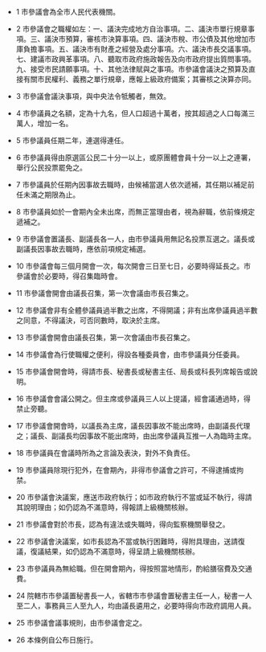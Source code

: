 * 1 市參議會為全市人民代表機關。

* 2 市參議會之職權如左：一、議決完成地方自治事項。二、議決市單行規章事項。三、議決市預算，審核市決算事項。四、議決市稅、市公債及其他增加市庫負擔事項。五、議決市有財產之經營及處分事項。六、議決市長交議事項。七、建議市政興革事項。八、聽取市政府施政報告及向市政府提出質問事項。九、接受市民請願事項。十、其他法律賦與之事項。市參議會議決之預算及直接有關市民權利、義務之單行規章，應報上級政府備案；其審核之決算亦同。

* 3 市參議會議決事項，與中央法令牴觸者，無效。

* 4 市參議員之名額，定為十九名，但人口超過十萬者，按其超過之人口每滿三萬人，增加一名。

* 5 市參議員任期二年，連選得連任。

* 6 市參議員得由原選區公民二十分一以上，或原團體會員十分一以上之連署，舉行公民投票罷免之。

* 7 市參議員於任期內因事故去職時，由候補當選人依次遞補，其任期以補足前任未滿之期限為止。

* 8 市參議員如於一會期內全未出席，而無正當理由者，視為辭職，依前條規定遞補之。

* 9 市參議會置議長、副議長各一人，由市參議員用無記名投票互選之。議長或副議長因事故去職時，應依前項規定補選。

* 10 市參議會每三個月開會一次，每次開會三日至七日，必要時得延長之。市參議會於必要時，得召集臨時會。

* 11 市參議會開會由議長召集，第一次會議由市長召集之。

* 12 市參議會非有全體參議員過半數之出席，不得開議；非有出席參議員過半數之同意，不得議決，可否同數時，取決於主席。

* 13 市參議會開會由議長召集，第一次會議由市長召集之。

* 14 市參議會為行使職權之便利，得設各種委員會，由市參議員分任委員。

* 15 市參議會開會時，得請市長、秘書長或秘書主任、局長或科長列席報告或說明。

* 16 市參議會會議公開之。但主席或參議員三人以上提議，經會議通過時，得禁止旁聽。

* 17 市參議會開會時，以議長為主席，議長因事故不能出席時，由副議長代理之；議長、副議長均因事故不能出席時，由出席參議員互推一人為臨時主席。

* 18 市參議員在會議時所為之言論及表決，對外不負責任。

* 19 市參議員除現行犯外，在會期內，非得市參議會之許可，不得逮捕或拘禁。

* 20 市參議會決議案，應送市政府執行；如市政府執行不當或延不執行，得請其說明理由；如仍認為不滿意時，得報請上級機關核辦。

* 21 市參議會對於市長，認為有違法或失職時，得向監察機關舉發之。

* 22 市參議會決議案，如市長認為不當或執行困難時，得附具理由，送請復議，復議結果，如仍認為不滿意時，得呈請上級機關核辦。

* 23 市參議員為無給職。但在開會期內，得按照當地情形，酌給膳宿費及交通費。

* 24 院轄市市參議置秘書長一人，省轄市市參議會置秘書主任一人，秘書一人至二人，事務員三人至九人，均由議長遴用之，必要時得向市政府調用人員。

* 25 市參議會議事規則，由市參議會定之。

* 26 本條例自公布日施行。

